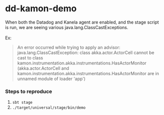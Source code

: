 # dd-kamon-demo

When both the Datadog and Kanela agent are enabled, and the stage script is run, we are seeing various java.lang.ClassCastExceptions. 
</br></br>
Ex:
>An error occurred while trying to apply an advisor: java.lang.ClassCastException: class akka.actor.ActorCell cannot be cast to class kamon.instrumentation.akka.instrumentations.HasActorMonitor (akka.actor.ActorCell and kamon.instrumentation.akka.instrumentations.HasActorMonitor are in unnamed module of loader 'app')

### Steps to reproduce
1. <code>sbt stage</code>
11. <code>./target/universal/stage/bin/demo</code>